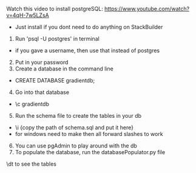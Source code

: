
Watch this video to install postgreSQL: https://www.youtube.com/watch?v=4qH-7w5LZsA
- Just install if you dont need to do anything on StackBuilder

1. Run 'psql -U postgres' in terminal
- if you gave a username, then use that instead of postgres
2. Put in your password
3. Create a database in the command line 
 - CREATE DATABASE gradientdb;
4. Go into that database
- \c gradientdb
5. Run the schema file to create the tables in your db
- \i {copy the path of schema.sql and put it here}
-   for windows need to make then all forward slashes to work 
6. You can use pgAdmin to play around with the db 
7. To populate the database, run the databasePopulator.py file

\dt to see the tables
